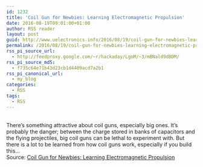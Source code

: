 ```yaml
---
id: 1232
title: 'Coil Gun for Newbies: Learning Electromagnetic Propulsion'
date: 2016-08-19T09:01:00+01:00
author: RSS reader
layout: post
guid: http://www.uelectronics.info/2016/08/19/coil-gun-for-newbies-learning-electromagnetic-propulsion/
permalink: /2016/08/19/coil-gun-for-newbies-learning-electromagnetic-propulsion/
rss_pi_source_url:
  - http://feedproxy.google.com/~r/hackaday/LgoM/~3/mBNald9dBDM/
rss_pi_source_md5:
  - f735c64e71b43d23cb1d4409acd7a2b1
rss_pi_canonical_url:
  - my_blog
categories:
  - RSS
tags:
  - RSS
---
```

&#013;  
There’s something attractive about coil guns, especially big ones. It’s probably the danger; between the charge stored in banks of capacitors and the flying projectiles, big coil guns can be lethal to experiment with. But there is a lot to be learned from how coil guns work, especially if you build this…&#013;  
Source: <a href="http://feedproxy.google.com/~r/hackaday/LgoM/~3/mBNald9dBDM/" target="_blank">Coil Gun for Newbies: Learning Electromagnetic Propulsion</a>